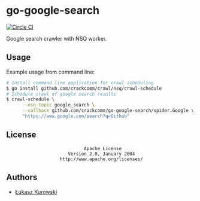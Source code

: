 # go-google-search

[![Circle CI](https://img.shields.io/circleci/project/crackcomm/go-google-search.svg)](https://circleci.com/gh/crackcomm/go-google-search)

Google search crawler with NSQ worker.

## Usage

Example usage from command line:

```sh
# Install command line application for crawl scheduling
$ go install github.com/crackcomm/crawl/nsq/crawl-schedule
# Schedule crawl of google search results
$ crawl-schedule \
      --nsq-topic google_search \
      --callback github.com/crackcomm/go-google-search/spider.Google \
      "https://www.google.com/search?q=Github"
```

## License

                                 Apache License
                           Version 2.0, January 2004
                        http://www.apache.org/licenses/

## Authors

* [Łukasz Kurowski](https://github.com/crackcomm)
